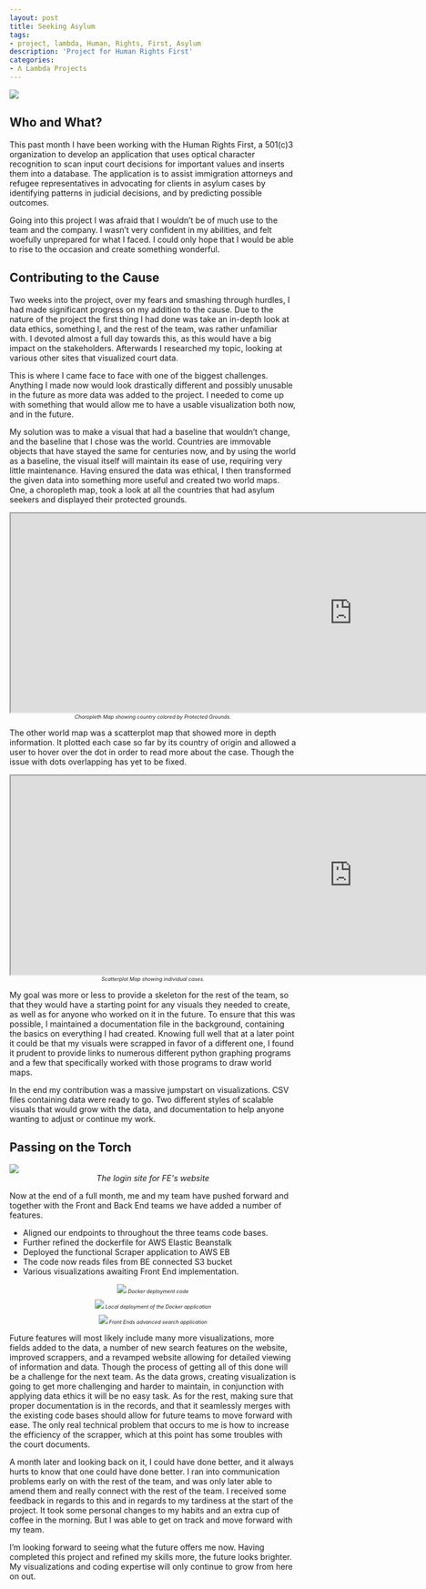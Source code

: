 ```yaml
---
layout: post
title: Seeking Asylum
tags:
- project, lambda, Human, Rights, First, Asylum
description: 'Project for Human Rights First'
categories:
- Λ Lambda Projects
---
```


<img src="https://i.imgur.com/jYHNXAa.png">


<h2>Who and What?</h2>


This past month I have been working with the Human Rights First, a 501(c)3 organization to develop an application that uses optical character recognition to scan input court decisions for important values and inserts them into a database. The application is to assist immigration attorneys and refugee representatives in advocating for clients in asylum cases by identifying patterns in judicial decisions, and by predicting possible outcomes.


Going into this project I was afraid that I wouldn’t be of much use to the team and the company. I wasn’t very confident in my abilities, and felt woefully unprepared for what I faced. I could only hope that I would be able to rise to the occasion and create something wonderful.

<h2>Contributing to the Cause</h2>

Two weeks into the project, over my fears and smashing through hurdles, I had made significant progress on my addition to the cause.
 Due to the nature of the project the first thing I had done was take an in-depth look at data ethics, something I, and the rest of the team, was rather unfamiliar with. I devoted almost a full day towards this, as this would have a big impact on the stakeholders. Afterwards I researched my topic, looking at various other sites that visualized court data.


This is where I came face to face with one of the biggest challenges. Anything I made now would look drastically different and possibly unusable in the future as more data was added to the project. I needed to come up with something that would allow me to have a usable visualization both now, and in the future.


My solution was to make a visual that had a baseline that wouldn’t change, and the baseline that I chose was the world. Countries are immovable objects that have stayed the same for centuries now, and by using the world as a baseline, the visual itself will maintain its ease of use, requiring very little maintenance.
Having ensured the data was ethical, I then transformed the given data into something more useful and created two world maps. One, a choropleth map, took a look at all the countries that had asylum seekers and displayed their protected grounds.


<p align="center" style="font-size:9px"><iframe width="1200" height="350" src="https://jace-hambrick.github.io/space-jekyll-template/assets/asylum_choropleth.html" title="Choropleth Map"></iframe>
 <i>Choropleth Map showing country colored by Protected Grounds.</i></p>


The other world map was a scatterplot map that showed more in depth information. It plotted each case so far by its country of origin and allowed a user to hover over the dot in order to read more about the case. Though the issue with dots overlapping has yet to be fixed.


<p align="center" style="font-size:9px"><iframe width="1200" height="350" src="https://jace-hambrick.github.io/space-jekyll-template/assets/asylum_scatter.html" title="Choropleth Map"></iframe>
 <i>Scatterplot Map showing individual cases.</i></p>


My goal was more or less to provide a skeleton for the rest of the team, so that they would have a starting point for any visuals they needed to create, as well as for anyone who worked on it in the future. To ensure that this was possible, I maintained a documentation file in the background, containing the basics on everything I had created. Knowing full well that at a later point it could be that my visuals were scrapped in favor of a different one, I found it prudent to provide links to numerous different python graphing programs and a few that specifically worked with those programs to draw world maps.


In the end my contribution was a massive jumpstart on visualizations. CSV files containing data were ready to go. Two different styles of scalable visuals that would grow with the data, and documentation to help anyone wanting to adjust or continue my work.


<h2>Passing on the Torch</h2>


<img src="https://i.imgur.com/kU7d1q9.png">
<center><i>The login site for FE's website</i></center>




Now at the end of a full month, me and my team have pushed forward and together with the Front and Back End teams we have added a number of features.


<ul>
<li>Aligned our endpoints to throughout the three teams code bases.</li>
<li>Further refined the dockerfile for AWS Elastic Beanstalk</li>
<li>Deployed the functional Scraper application to AWS EB</li>
<li>The code now reads files from BE connected S3 bucket</li>
<li>Various visualizations awaiting Front End implementation.</li>
</ul>

<p align="center" style="font-size:9px"><img src="https://i.imgur.com/ZKDmPg1.png">
<i>Docker deployment code</i></p>

<p align="center" style="font-size:9px"><img src="https://github.com/Jace-Hambrick/space-jekyll-template/blob/master/assets/DockerDeployed.gif">
<i>Local deployment of the Docker application</i></p>

<p align="center" style="font-size:9px"><img src="https://i.imgur.com/nR8EmMJ.png">
<i>Front Ends advanced search application</i></p>

Future features will most likely include many more visualizations, more fields added to the data, a number of new search features on the website, improved scrappers, and a revamped website allowing for detailed viewing of information and data. Though the process of getting all of this done will be a challenge for the next team. As the data grows, creating visualization is going to get more challenging and harder to maintain, in conjunction with applying data ethics it will be no easy task. As for the rest, making sure that proper documentation is in the records, and that it seamlessly merges with the existing code bases should allow for future teams to move forward with ease. The only real technical problem that occurs to me is how to increase the efficiency of the scrapper, which at this point has some troubles with the court documents.


A month later and looking back on it, I could have done better, and it always hurts to know that one could have done better. I ran into communication problems early on with the rest of the team, and was only later able to amend them and really connect with the rest of the team. I received some feedback in regards to this and in regards to my tardiness at the start of the project. It took some personal changes to my habits and an extra cup of coffee in the morning. But I was able to get on track and move forward with my team.


I’m looking forward to seeing what the future offers me now. Having completed this project and refined my skills more, the future looks brighter. My visualizations and coding expertise will only continue to grow from here on out.

